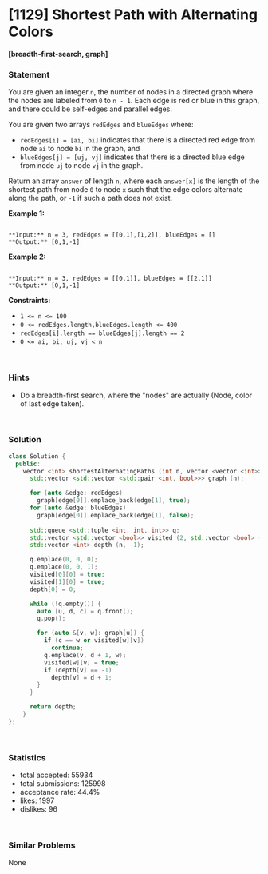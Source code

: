 # [1129] Shortest Path with Alternating Colors

**[breadth-first-search, graph]**

### Statement

You are given an integer `n`, the number of nodes in a directed graph where the nodes are labeled from `0` to `n - 1`. Each edge is red or blue in this graph, and there could be self-edges and parallel edges.

You are given two arrays `redEdges` and `blueEdges` where:

* `redEdges[i] = [ai, bi]` indicates that there is a directed red edge from node `ai` to node `bi` in the graph, and
* `blueEdges[j] = [uj, vj]` indicates that there is a directed blue edge from node `uj` to node `vj` in the graph.



Return an array `answer` of length `n`, where each `answer[x]` is the length of the shortest path from node `0` to node `x` such that the edge colors alternate along the path, or `-1` if such a path does not exist.


**Example 1:**

```

**Input:** n = 3, redEdges = [[0,1],[1,2]], blueEdges = []
**Output:** [0,1,-1]

```

**Example 2:**

```

**Input:** n = 3, redEdges = [[0,1]], blueEdges = [[2,1]]
**Output:** [0,1,-1]

```

**Constraints:**
* `1 <= n <= 100`
* `0 <= redEdges.length,blueEdges.length <= 400`
* `redEdges[i].length == blueEdges[j].length == 2`
* `0 <= ai, bi, uj, vj < n`


<br />

### Hints

- Do a breadth-first search, where the "nodes" are actually (Node, color of last edge taken).

<br />

### Solution

```cpp
class Solution {
  public:
    vector <int> shortestAlternatingPaths (int n, vector <vector <int>>& redEdges, vector <vector <int>>& blueEdges) {
      std::vector <std::vector <std::pair <int, bool>>> graph (n);

      for (auto &edge: redEdges)
        graph[edge[0]].emplace_back(edge[1], true);
      for (auto &edge: blueEdges)
        graph[edge[0]].emplace_back(edge[1], false);
      
      std::queue <std::tuple <int, int, int>> q;
      std::vector <std::vector <bool>> visited (2, std::vector <bool> (n));
      std::vector <int> depth (n, -1);

      q.emplace(0, 0, 0);
      q.emplace(0, 0, 1);
      visited[0][0] = true;
      visited[1][0] = true;
      depth[0] = 0;

      while (!q.empty()) {
        auto [u, d, c] = q.front();
        q.pop();

        for (auto &[v, w]: graph[u]) {
          if (c == w or visited[w][v])
            continue;
          q.emplace(v, d + 1, w);
          visited[w][v] = true;
          if (depth[v] == -1)
            depth[v] = d + 1;
        }
      }

      return depth;
    }
};
```

<br />

### Statistics

- total accepted: 55934
- total submissions: 125998
- acceptance rate: 44.4%
- likes: 1997
- dislikes: 96

<br />

### Similar Problems

None
